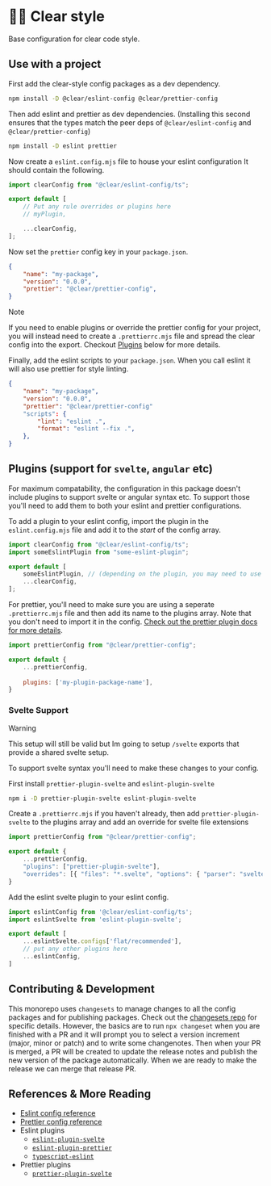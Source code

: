 # 🧦👒 Clear style

Base configuration for clear code style.

## Use with a project

First add the clear-style config packages as a dev dependency.

```bash
npm install -D @clear/eslint-config @clear/prettier-config
```

Then add eslint and prettier as dev dependencies. (Installing this second ensures that the types match the peer deps of `@clear/eslint-config` and `@clear/prettier-config`)

```bash
npm install -D eslint prettier
```

Now create a `eslint.config.mjs` file to house your eslint configuration
It should contain the following.

```js
import clearConfig from "@clear/eslint-config/ts";

export default [
    // Put any rule overrides or plugins here
    // myPlugin,

    ...clearConfig,
];
```

Now set the `prettier` config key in your `package.json`.

```json
{
    "name": "my-package",
    "version": "0.0.0",
    "prettier": "@clear/prettier-config",
}
```

> [!NOTE]
> If you need to enable plugins or override the prettier config for your project,
> you will instead need to create a `.prettierrc.mjs` file and spread the clear config into the export.
> Checkout [Plugins](#plugins) below for more details.

Finally, add the eslint scripts to your `package.json`. When you call eslint it will also use prettier for style linting.

```json
{
    "name": "my-package",
    "version": "0.0.0",
    "prettier": "@clear/prettier-config"
    "scripts": {
        "lint": "eslint .",
        "format": "eslint --fix .",
    },
}
```

## Plugins (support for `svelte`, `angular` etc)

For maximum compatability, the configuration in this package doesn't include plugins to support svelte or angular syntax etc.
To support those you'll need to add them to both your eslint and prettier configurations. 

To add a plugin to your eslint config, import the plugin in the `eslint.config.mjs` file
and add it to the *start* of the config array.

```js
import clearConfig from "@clear/eslint-config/ts";
import someEslintPlugin from "some-eslint-plugin";

export default [
    someEslintPlugin, // (depending on the plugin, you may need to use the ... spread operator)
    ...clearConfig,
];
```

For prettier, you'll need to make sure you are using a seperate `.prettierrc.mjs` file and then add its name to the plugins array.
Note that you don't need to import it in the config. [Check out the prettier plugin docs for more details](https://prettier.io/docs/en/plugins).

```js
import prettierConfig from "@clear/prettier-config";

export default {
    ...prettierConfig,
    
    plugins: ['my-plugin-package-name'],
}
```

### Svelte Support

> [!WARNING]
> This setup will still be valid but Im going to setup `/svelte` exports that provide a shared svelte setup.

To support svelte syntax you'll need to make these changes to your config.

First install `prettier-plugin-svelte` and `eslint-plugin-svelte`

```bash
npm i -D prettier-plugin-svelte eslint-plugin-svelte
```

Create a `.prettierrc.mjs` if you haven't already, then add `prettier-plugin-svelte` to the plugins array and add an override for svelte file extensions

```js
import prettierConfig from "@clear/prettier-config";

export default {
    ...prettierConfig,
    "plugins": ["prettier-plugin-svelte"],
    "overrides": [{ "files": "*.svelte", "options": { "parser": "svelte" } }]
}
```

Add the eslint svelte plugin to your eslint config.

```js
import eslintConfig from '@clear/eslint-config/ts';
import eslintSvelte from 'eslint-plugin-svelte';

export default [
    ...eslintSvelte.configs['flat/recommended'],
    // put any other plugins here
    ...eslintConfig,
]
```

## Contributing & Development

This monorepo uses `changesets` to manage changes to all the config packages and for publishing packages.
Check out the [changesets repo](https://github.com/changesets/changesets) for specific details. However, the basics
are to run `npx changeset` when you are finished with a PR and it will prompt you to select a version increment (major, minor or patch)
and to write some changenotes. Then when your PR is merged, a PR will be created to update the release notes and publish the new version
of the package automatically. When we are ready to make the release we can merge that release PR.


## References & More Reading

- [Eslint config reference](https://eslint.org/docs/latest/use/configure/)
- [Prettier config reference](https://prettier.io/docs/en/configuration)
- Eslint plugins
    - [`eslint-plugin-svelte`](https://github.com/sveltejs/eslint-plugin-svelte)
    - [`eslint-plugin-prettier`](https://github.com/prettier/eslint-plugin-prettier)
    - [`typescript-eslint`](https://typescript-eslint.io/packages/typescript-eslint/#config)
- Prettier plugins
    - [`prettier-plugin-svelte`](https://github.com/sveltejs/prettier-plugin-svelte)
